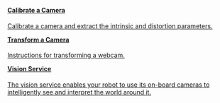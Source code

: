 <div class="container text-center td-max-width-on-larger-screens">
  <div class="row">
      <div class="col hover-card">
        <a href="../calibrate/">
          <h4 style="text-align: left; margin-left: 0px; margin-top: 1em;">
              Calibrate a Camera
          </h4>
        <p style="text-align: left;"> Calibrate a camera and extract the intrinsic and distortion parameters. </p>
        </a>
      </div>
      <div class="col hover-card">
        <a href="../transform/">
          <h4 style="text-align: left; margin-left: 0px; margin-top: 1em;">
              Transform a Camera
          </h4>
        <p style="text-align: left;"> Instructions for transforming a webcam. </p>
        </a>
      </div>
      <div class="col hover-card">
          <a href="../../../services/vision">
              <h4 style="text-align: left; margin-left: 0px; margin-top: 1em;">Vision Service</h4>
              <p style="text-align: left;">The vision service enables your robot to use its on-board cameras to intelligently see and interpret the world around it.</p>
          </a>
      </div>
  </div>
</div>
